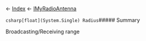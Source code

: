 ← [Index](Api-Index) ← [IMyRadioAntenna](Sandbox.ModAPI.Ingame.IMyRadioAntenna)

```csharp[float](System.Single) Radius```##### Summary

Broadcasting/Receiving range

